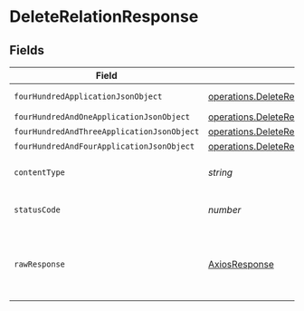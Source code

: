# DeleteRelationResponse


## Fields

| Field                                                                                                                                  | Type                                                                                                                                   | Required                                                                                                                               | Description                                                                                                                            |
| -------------------------------------------------------------------------------------------------------------------------------------- | -------------------------------------------------------------------------------------------------------------------------------------- | -------------------------------------------------------------------------------------------------------------------------------------- | -------------------------------------------------------------------------------------------------------------------------------------- |
| `fourHundredApplicationJsonObject`                                                                                                     | [operations.DeleteRelationResponseBody](../../models/operations/deleterelationresponsebody.md)                                         | :heavy_minus_sign:                                                                                                                     | Precondition failed                                                                                                                    |
| `fourHundredAndOneApplicationJsonObject`                                                                                               | [operations.DeleteRelationRelationsResponseBody](../../models/operations/deleterelationrelationsresponsebody.md)                       | :heavy_minus_sign:                                                                                                                     | Unauthenticated                                                                                                                        |
| `fourHundredAndThreeApplicationJsonObject`                                                                                             | [operations.DeleteRelationRelationsResponseResponseBody](../../models/operations/deleterelationrelationsresponseresponsebody.md)       | :heavy_minus_sign:                                                                                                                     | Forbidden                                                                                                                              |
| `fourHundredAndFourApplicationJsonObject`                                                                                              | [operations.DeleteRelationRelationsResponse404ResponseBody](../../models/operations/deleterelationrelationsresponse404responsebody.md) | :heavy_minus_sign:                                                                                                                     | Not Found                                                                                                                              |
| `contentType`                                                                                                                          | *string*                                                                                                                               | :heavy_check_mark:                                                                                                                     | HTTP response content type for this operation                                                                                          |
| `statusCode`                                                                                                                           | *number*                                                                                                                               | :heavy_check_mark:                                                                                                                     | HTTP response status code for this operation                                                                                           |
| `rawResponse`                                                                                                                          | [AxiosResponse](https://axios-http.com/docs/res_schema)                                                                                | :heavy_minus_sign:                                                                                                                     | Raw HTTP response; suitable for custom response parsing                                                                                |